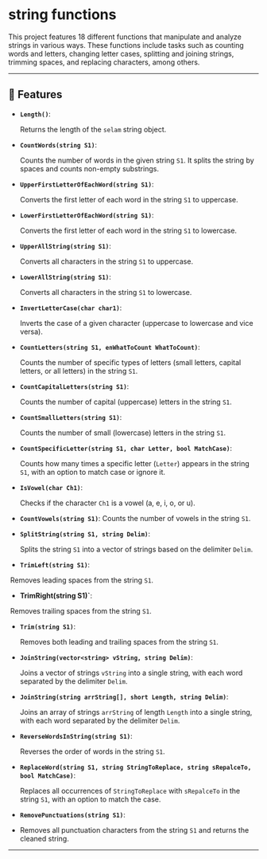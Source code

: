 # string functions



This project features 18 different functions that manipulate and analyze strings in various ways. These functions include tasks such as counting words and letters, changing letter cases, splitting and joining strings, trimming spaces, and replacing characters, among others.



---



## 🚀 Features

- **`Length()`**: 

  Returns the length of the `selam` string object.

- **`CountWords(string S1)`**:

   Counts the number of words in the given string `S1`. It splits the string by spaces and counts non-empty substrings.

- **`UpperFirstLetterOfEachWord(string S1)`**:

  Converts the first letter of each word in the string `S1` to uppercase.

- **`LowerFirstLetterOfEachWord(string S1)`**:

   Converts the first letter of each word in the string `S1` to lowercase.

- **`UpperAllString(string S1)`**: 

  Converts all characters in the string `S1` to uppercase.

- **`LowerAllString(string S1)`**:

   Converts all characters in the string `S1` to lowercase.

- **`InvertLetterCase(char char1)`**: 

  Inverts the case of a given character (uppercase to lowercase and vice versa).

- **`CountLetters(string S1, enWhatToCount WhatToCount)`**:

   Counts the number of specific types of letters (small letters, capital letters, or all letters) in the string `S1`.

- **`CountCapitalLetters(string S1)`**:

   Counts the number of capital (uppercase) letters in the string `S1`.

- **`CountSmallLetters(string S1)`**: 

  Counts the number of small (lowercase) letters in the string `S1`.

- **`CountSpecificLetter(string S1, char Letter, bool MatchCase)`**:

   Counts how many times a specific letter (`Letter`) appears in the string `S1`, with an option to match case or ignore it.

- **`IsVowel(char Ch1)`**:

   Checks if the character `Ch1` is a vowel (a, e, i, o, or u).

- **`CountVowels(string S1)`**: Counts the number of vowels in the string `S1`.

- **`SplitString(string S1, string Delim)`**: 

  Splits the string `S1` into a vector of strings based on the delimiter `Delim`.

- **`TrimLeft(string S1)`**: 

​         Removes leading spaces from the string `S1`.

- **TrimRight(string S1)`**:

​         Removes trailing spaces from the string `S1`.

- **`Trim(string S1)`**:

   Removes both leading and trailing spaces from the string `S1`.

- **`JoinString(vector<string> vString, string Delim)`**:

   Joins a vector of strings `vString` into a single string, with each word separated by the delimiter `Delim`.

- **`JoinString(string arrString[], short Length, string Delim)`**:

   Joins an array of strings `arrString` of length `Length` into a single string, with each word separated by the delimiter `Delim`.

- **`ReverseWordsInString(string S1)`**: 

  Reverses the order of words in the string `S1`.

- **`ReplaceWord(string S1, string StringToReplace, string sRepalceTo, bool MatchCase)`**: 

  Replaces all occurrences of `StringToReplace` with `sRepalceTo` in the string `S1`, with an option to match the case.

- **`RemovePunctuations(string S1)`**: 
- Removes all punctuation characters from the string `S1` and returns the cleaned string.

---

